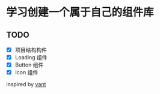 # 学习创建一个属于自己的组件库

## TODO

- [x] 项目结构构件
- [x] Loading 组件
- [x] Button 组件
- [x] Icon 组件

inspired by [vant](https://youzan.github.io/vant/#/zh-CN/intro)
